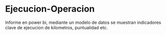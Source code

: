 # Ejecucion-Operacion
Informe en power bi, mediante un modelo de datos se muestran indicadores clave de ejecucion de kilometros, puntualidad etc.
